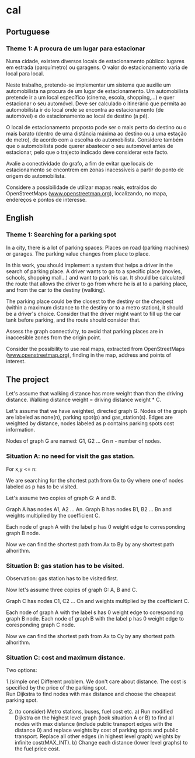 # cal

## Portuguese

### Theme 1: A procura de um lugar para estacionar

Numa cidade, existem diversos locais de estacionamento público: lugares em estrada (parquímetro) ou garagens. O valor do estacionamento varia de local para local.

Neste trabalho, pretende-se implementar um sistema que auxilie um automobilista na procura de um lugar de estacionamento. Um automobilista pretende ir a um local específico (cinema, escola, shopping,...) e quer estacionar o seu automóvel. Deve ser calculado o itinerário que permita ao automobilista ir do local onde se encontra ao estacionamento (de automóvel) e do estacionamento ao local de destino (a pé).

O local de estacionamento proposto pode ser o mais perto do destino ou o mais barato (dentro de uma distância máxima ao destino ou a uma estação de metro), de acordo com a escolha do automobilista. Considere também que o automobilista pode querer abastecer o seu automóvel antes de estacionar, pelo que o trajecto indicado deve considerar este facto.

Avalie a conectividade do grafo, a fim de evitar que locais de estacionamento se encontrem em zonas inacessíveis a partir do ponto de origem do automobilista.

Considere a possibilidade de utilizar mapas reais, extraídos do OpenStreetMaps (www.openstreetmap.org), localizando, no mapa, endereços e pontos de interesse.

## English

### Theme 1: Searching for a parking spot

In a city, there is a lot of parking spaces: Places on road (parking machines) or garages. The parking value changes from place to place.

In this work, you should implement a system that helps a driver in the search of parking place. A driver wants to go to a specific place (movies, schools, shopping mall...) and want to park his car. It should be calculated the route that allows the driver to go from where he is at to a parking place, and from the car to the destiny (walking).

The parking place could be the closest to the destiny or the cheapest (within a maximum distance to the destiny or to a metro station), it should be a driver's choice. Consider that the driver might want to fill up the car tank before parking, and the route should consider that.

Assess the graph connectivity, to avoid that parking places are in inaccesible zones from the origin point.

Consider the possibility to use real maps, extracted from OpenStreetMaps (www.openstreetmap.org), finding in the map, address and points of interest.

## The project

Let's assume that walking distance has more weight than than the driving distance. 
Walking distance weight = driving distance weight * C.

Let's assume that we have weighted, directed graph G. Nodes of the graph are labeled as none(n), parking spot(p) and gas_station(s). Edges are weighted by distance, nodes labeled as p contains parking spots cost information.

Nodes of graph G are named: G1, G2 ... Gn
n - number of nodes.


### Situation A: no need for visit the gas station. 

For x,y <= n:

We are searching for the shortest path from Gx to Gy where one of nodes labeled as p has to be visited.


Let's assume two copies of graph G: A and B.

Graph A has nodes A1, A2 ... An.
Graph B has nodes B1, B2 ... Bn and weights multiplied by the coefficient C.

Each node of graph A with the label p has 0 weight edge to corresponding graph B node.

Now we can find the shortest path from Ax to By by any shortest path alhorithm.

### Situation B: gas station has to be visited.

Observation: gas station has to be visited first.

Now let's assume three copies of graph G: A, B and C.

Graph C has nodes C1, C2 ... Cn and weights multiplied by the coefficient C.

Each node of graph A with the label s has 0 weight edge to coresponding graph B node.
Each node of graph B with the label p has 0 weight edge to coresponding graph C node.

Now we can find the shortest path from Ax to Cy by any shortest path alhorithm.

### Situation C: cost and maximum distance.

Two options:

1.(simple one) Different problem. We don't care about distance. The cost is specified by the price of the parking spot.   
Run Dijkstra to find nodes with max distance and choose the cheapest parking spot.

2. (to consider) Metro stations, buses, fuel cost etc.
a) Run modified Dijkstra on the highest level graph (look situation A or B) to find all nodes with max distance (include public transport edges with the distance 0) and replace weights by cost of parking spots and public transport. Replace all other edges (in highest level graph) weights by infinite cost(MAX_INT).
b) Change each distance (lower level graphs) to the fuel price cost.
